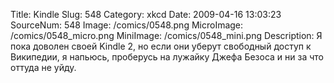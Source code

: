 Title: Kindle 
Slug: 548 
Category: xkcd 
Date: 2009-04-16 13:03:23 
SourceNum: 548 
Image: /comics/0548.png 
MicroImage: /comics/0548_micro.png 
MiniImage: /comics/0548_mini.png 
Description: Я пока доволен своей Kindle 2, но если они уберут свободный доступ к Википедии, я напьюсь, проберусь на лужайку Джефа Безоса и ни за что оттуда не уйду. 

